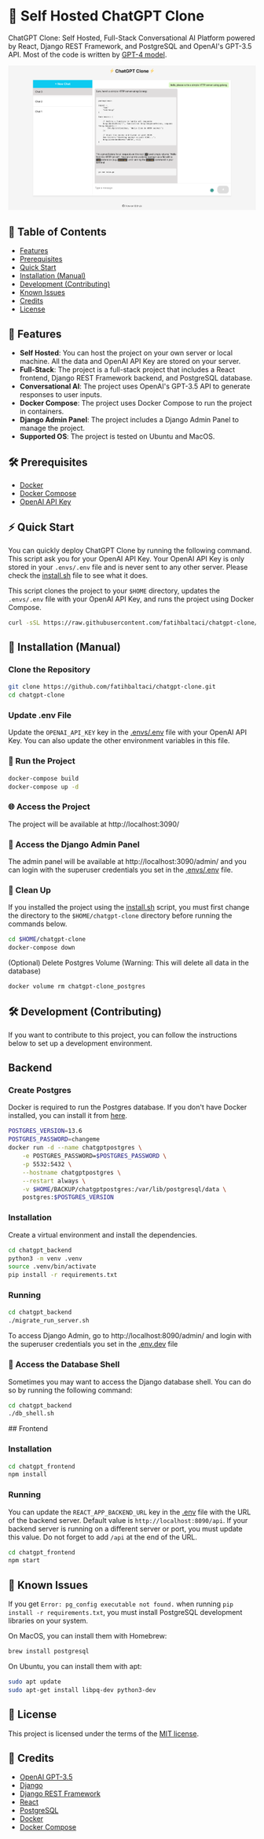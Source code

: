 # 🤖 Self Hosted ChatGPT Clone

ChatGPT Clone: Self Hosted, Full-Stack Conversational AI Platform powered by React, Django REST Framework, and PostgreSQL and OpenAI's GPT-3.5 API. Most of the code is written by [GPT-4 model](https://openai.com/product/gpt-4). 

<p align="center">
<img src="assets/chatgpt_clone_overview.png" alt="ChatGPT Clone - It uses GPT-3.5 to generate responses to messages." />
</p>

## 📖 Table of Contents

- [Features](#-features)
- [Prerequisites](#-prerequisites)
- [Quick Start](#-quick-start)
- [Installation (Manual)](#-installation-manual)
- [Development (Contributing)](#-development-contributing)
- [Known Issues](#-known-issues)
- [Credits](#-credits)
- [License](#-license)

## 🚀 Features

- **Self Hosted**: You can host the project on your own server or local machine. All the data and OpenAI API Key are stored on your server.
- **Full-Stack**: The project is a full-stack project that includes a React frontend, Django REST Framework backend, and PostgreSQL database.
- **Conversational AI**: The project uses OpenAI's GPT-3.5 API to generate responses to user inputs.
- **Docker Compose**: The project uses Docker Compose to run the project in containers.
- **Django Admin Panel**: The project includes a Django Admin Panel to manage the project.
- **Supported OS**: The project is tested on Ubuntu and MacOS.


## 🛠 Prerequisites

- [Docker](https://docs.docker.com/get-docker/)
- [Docker Compose](https://docs.docker.com/compose/install/)
- [OpenAI API Key](https://platform.openai.com/account/api-keys)

## ⚡️ Quick Start

You can quickly deploy ChatGPT Clone by running the following command. This script ask you for your OpenAI API Key. Your OpenAI API Key is only stored in your `.envs/.env` file and is never sent to any other server. Please check the [install.sh](./install.sh) file to see what it does.

This script clones the project to your `$HOME` directory, updates the `.envs/.env` file with your OpenAI API Key, and runs the project using Docker Compose.

```bash
curl -sSL https://raw.githubusercontent.com/fatihbaltaci/chatgpt-clone/main/install.sh | bash
```

## 🔧 Installation (Manual)

### Clone the Repository

```bash
git clone https://github.com/fatihbaltaci/chatgpt-clone.git
cd chatgpt-clone
```

### Update .env File

Update the `OPENAI_API_KEY` key in the [.envs/.env](.envs/.env) file with your OpenAI API Key. You can also update the other environment variables in this file.

### 🚀 Run the Project

```bash
docker-compose build
docker-compose up -d
```

### 🌐 Access the Project

The project will be available at http://localhost:3090/

### 🧐 Access the Django Admin Panel

The admin panel will be available at http://localhost:3090/admin/ and you can login with the superuser credentials you set in the [.envs/.env](.envs/.env) file.

### 🧹 Clean Up

If you installed the project using the [install.sh](./install.sh) script, you must first change the directory to the `$HOME/chatgpt-clone` directory before running the commands below.

```bash
cd $HOME/chatgpt-clone
docker-compose down
```

(Optional) Delete Postgres Volume (Warning: This will delete all data in the database)

```bash
docker volume rm chatgpt-clone_postgres
```

## 🛠 Development (Contributing)

If you want to contribute to this project, you can follow the instructions below to set up a development environment.
## Backend

### Create Postgres

Docker is required to run the Postgres database. If you don't have Docker installed, you can install it from [here](https://docs.docker.com/get-docker/).

```bash
POSTGRES_VERSION=13.6
POSTGRES_PASSWORD=changeme
docker run -d --name chatgptpostgres \
    -e POSTGRES_PASSWORD=$POSTGRES_PASSWORD \
    -p 5532:5432 \
    --hostname chatgptpostgres \
    --restart always \
    -v $HOME/BACKUP/chatgptpostgres:/var/lib/postgresql/data \
    postgres:$POSTGRES_VERSION
```


### Installation

Create a virtual environment and install the dependencies.

```bash
cd chatgpt_backend
python3 -m venv .venv
source .venv/bin/activate
pip install -r requirements.txt
```

### Running

```bash
cd chatgpt_backend
./migrate_run_server.sh
```

To access Django Admin, go to http://localhost:8090/admin/ and login with the superuser credentials you set in the [.env.dev](.envs/.env.dev) file

### 🐘 Access the Database Shell

Sometimes you may want to access the Django database shell. You can do so by running the following command:

```bash
cd chatgpt_backend
./db_shell.sh
```

## Frontend

### Installation

```bash
cd chatgpt_frontend
npm install
```

### Running

You can update the `REACT_APP_BACKEND_URL` key in the [.env](chatgpt_frontend/.env) file with the URL of the backend server. Default value is `http://localhost:8090/api`. If your backend server is running on a different server or port, you must update this value. Do not forget to add `/api` at the end of the URL.

```bash
cd chatgpt_frontend
npm start
```


## 🐛 Known Issues

If you get `Error: pg_config executable not found.` when running `pip install -r requirements.txt`, you must install  PostgreSQL development libraries on your system. 

On MacOS, you can install them with Homebrew:

```bash
brew install postgresql
```

On Ubuntu, you can install them with apt:

```bash
sudo apt update
sudo apt-get install libpq-dev python3-dev
```

## 📄 License

This project is licensed under the terms of the [MIT license](./LICENSE).

## 🙌 Credits

- [OpenAI GPT-3.5](https://platform.openai.com/docs/models/gpt-3)
- [Django](https://www.djangoproject.com/)
- [Django REST Framework](https://www.django-rest-framework.org/)
- [React](https://reactjs.org/)
- [PostgreSQL](https://www.postgresql.org/)
- [Docker](https://www.docker.com/)
- [Docker Compose](https://docs.docker.com/compose/)
